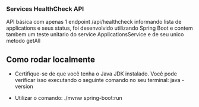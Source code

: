 ### Services HealthCheck API

API básica com apenas 1 endpoint /api/healthcheck informando lista de applications e seus status, foi desenvolvido utilizando Spring Boot e contem tambem um teste unitario do service ApplicationsService e de seu unico metodo getAll

## Como rodar localmente

- Certifique-se de que você tenha o Java JDK instalado. Você pode verificar isso executando o seguinte comando no seu terminal:
java -version

- Utilizar o comando: ./mvnw spring-boot:run
